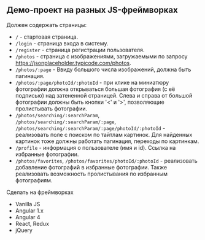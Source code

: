 ## Демо-проект на разных JS-фреймворках

Должен содержать страницы:

- `/` - стартовая страница.
- `/login` - страница входа в систему.
- `/register` - страница регистрации пользователя.
- `/photos` - страница с изображениями, загружаемыми по запросу https://jsonplaceholder.typicode.com/photos.
- `/photos/:page` - Ввиду большого числа изображений, должна быть пагинация.
- `/photos/:page/photoId/:photoId` - при клике на миниатюру фотографии должна открываться большая фотография (с её подписью) над затененной страницей. Слева и справа от большой фотографии должны быть кнопки '<' и '>', позволяющие пролистывать фотографии.
- `/photos/searching/:searchParam`, `/photos/searching/:searchParam/:page`, `/photos/searching/:searchParam/:page/photoId/:photoId` - реализовать поле с поиском по тайтлам картинок. Для найденных картинок тоже должны работать пагинация, переходы по картинкам.
- `/profile` - информация о пользователе (имя и id). Ссылка на избранные фотографии. 
- `/photos/favorites`, `/photos/favorites/photoId/:photoId` - реализовать добавление фотографий в избранные фотографии. Также реализовать возможность пролистывания по избранным фотографиям.


Сделать на фреймворках 

- Vanilla JS 
- Angular 1.x
- Angular 4 
- React, Redux
- jQuery 